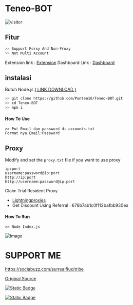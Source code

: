 # Teneo-BOT
![visitor](https://count.getloli.com/@teneo?name=teneo&theme=booru-lewd&padding=7&offset=0&align=top&scale=1&pixelated=1&darkmode=auto)

## Fitur
```bash
>> Support Porxy And Non-Proxy
>> Not Multi Account
```
Extension link : [Extension](https://chromewebstore.google.com/detail/teneo-community-node/emcclcoaglgcpoognfiggmhnhgabppkm)
Dashboard Link : [Dashboard](https://dashboard.teneo.pro/dashboard)

## instalasi
Butuh Node.js [( LINK DOWNLOAD )](https://nodejs.org/en/download/prebuilt-installer)
```bash
>> git clone https://github.com/Punten10/Teneo-BOT.git
>> cd Teneo-BOT
>> npm i
```

#### How To Use
```shell
>> Put Email dan password di accounts.txt
Format nya Email:Password
```

## Proxy
 Modify and set the `proxy.txt` file if you want to use proxy
```
ip:port
username:password@ip:port
http://ip:port
http://username:password@ip:port
```
Claim Trial Resident Proxy
- [Lightningproxies](https://lightningproxies.net/register?referral=676b7ab1c0f112bafbb930ea)
- Get Discount Using Referral : 676b7ab1c0f112bafbb930ea

#### How To Run
```shell
>> Node Index.js
```
![image](https://github.com/user-attachments/assets/293bc587-325b-4ec3-9815-75e69226845d)

# SUPPORT ME

https://sociabuzz.com/surrealflux/tribe

[Original Source](https://github.com/recitativonika)

[![Static Badge](https://img.shields.io/badge/Telegram-Channel-Link?style=for-the-badge&logo=Telegram&logoColor=white&logoSize=auto&color=blue)](https://t.me/zuiredropp)

[![Static Badge](https://img.shields.io/badge/Telegram-Chat-yes?style=for-the-badge&logo=Telegram&logoColor=white&logoSize=auto&color=blue)](https://t.me/zuirchat)


